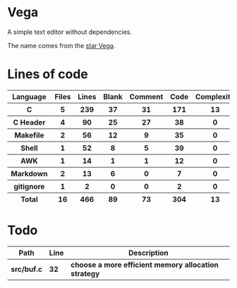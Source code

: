 # Vega

A simple text editor without dependencies.

The name comes from the [star Vega](https://en.wikipedia.org/wiki/Vega).

# Lines of code

<table id="scc-table">
	<thead><tr>
		<th>Language</th>
		<th>Files</th>
		<th>Lines</th>
		<th>Blank</th>
		<th>Comment</th>
		<th>Code</th>
		<th>Complexity</th>
		<th>Bytes</th>
	</tr></thead>
	<tbody><tr>
		<th>C</th>
		<th>5</th>
		<th>239</th>
		<th>37</th>
		<th>31</th>
		<th>171</th>
		<th>13</th>
		<th>4657</th>
	</tr><tr>
		<th>C Header</th>
		<th>4</th>
		<th>90</th>
		<th>25</th>
		<th>27</th>
		<th>38</th>
		<th>0</th>
		<th>1905</th>
	</tr><tr>
		<th>Makefile</th>
		<th>2</th>
		<th>56</th>
		<th>12</th>
		<th>9</th>
		<th>35</th>
		<th>0</th>
		<th>1106</th>
	</tr><tr>
		<th>Shell</th>
		<th>1</th>
		<th>52</th>
		<th>8</th>
		<th>5</th>
		<th>39</th>
		<th>0</th>
		<th>1008</th>
	</tr><tr>
		<th>AWK</th>
		<th>1</th>
		<th>14</th>
		<th>1</th>
		<th>1</th>
		<th>12</th>
		<th>0</th>
		<th>220</th>
	</tr><tr>
		<th>Markdown</th>
		<th>2</th>
		<th>13</th>
		<th>6</th>
		<th>0</th>
		<th>7</th>
		<th>0</th>
		<th>268</th>
	</tr><tr>
		<th>gitignore</th>
		<th>1</th>
		<th>2</th>
		<th>0</th>
		<th>0</th>
		<th>2</th>
		<th>0</th>
		<th>13</th>
	</tr></tbody>
	<tfoot><tr>
		<th>Total</th>
		<th>16</th>
		<th>466</th>
		<th>89</th>
		<th>73</th>
		<th>304</th>
		<th>13</th>
    	<th>9177</th>
	</tr></tfoot>
	</table>

# Todo

|Path|Line|Description|
|-|-|-|
|**src/buf.c**|**32**|**choose a more efficient memory allocation strategy**|
